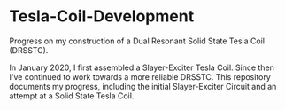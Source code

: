 # Tesla-Coil-Development

Progress on my construction of a Dual Resonant Solid State Tesla Coil (DRSSTC).

In January 2020, I first assembled a Slayer-Exciter Tesla Coil. Since then I've continued to work towards a more reliable DRSSTC. This repository documents my progress, including the initial Slayer-Exciter Circuit and an attempt at a Solid State Tesla Coil.
